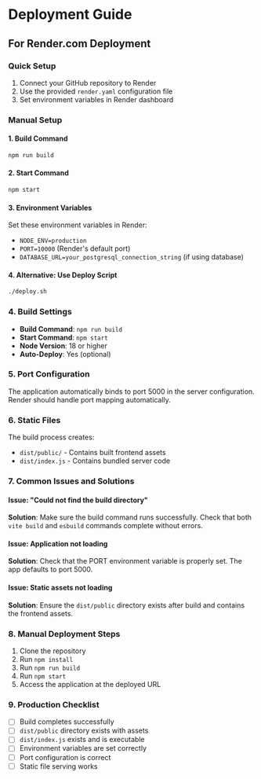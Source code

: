 # Deployment Guide

## For Render.com Deployment

### Quick Setup
1. Connect your GitHub repository to Render
2. Use the provided `render.yaml` configuration file
3. Set environment variables in Render dashboard

### Manual Setup

#### 1. Build Command
```bash
npm run build
```

#### 2. Start Command
```bash
npm start
```

#### 3. Environment Variables
Set these environment variables in Render:
- `NODE_ENV=production`
- `PORT=10000` (Render's default port)
- `DATABASE_URL=your_postgresql_connection_string` (if using database)

#### 4. Alternative: Use Deploy Script
```bash
./deploy.sh
```

### 4. Build Settings
- **Build Command**: `npm run build`
- **Start Command**: `npm start`
- **Node Version**: 18 or higher
- **Auto-Deploy**: Yes (optional)

### 5. Port Configuration
The application automatically binds to port 5000 in the server configuration. Render should handle port mapping automatically.

### 6. Static Files
The build process creates:
- `dist/public/` - Contains built frontend assets
- `dist/index.js` - Contains bundled server code

### 7. Common Issues and Solutions

#### Issue: "Could not find the build directory"
**Solution**: Make sure the build command runs successfully. Check that both `vite build` and `esbuild` commands complete without errors.

#### Issue: Application not loading
**Solution**: Check that the PORT environment variable is properly set. The app defaults to port 5000.

#### Issue: Static assets not loading
**Solution**: Ensure the `dist/public` directory exists after build and contains the frontend assets.

### 8. Manual Deployment Steps
1. Clone the repository
2. Run `npm install`
3. Run `npm run build`
4. Run `npm start`
5. Access the application at the deployed URL

### 9. Production Checklist
- [ ] Build completes successfully
- [ ] `dist/public` directory exists with assets
- [ ] `dist/index.js` exists and is executable
- [ ] Environment variables are set correctly
- [ ] Port configuration is correct
- [ ] Static file serving works